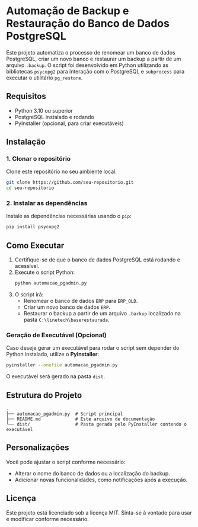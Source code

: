 
# Automação de Backup e Restauração do Banco de Dados PostgreSQL

Este projeto automatiza o processo de renomear um banco de dados PostgreSQL, criar um novo banco e restaurar um backup a partir de um arquivo `.backup`. O script foi desenvolvido em Python utilizando as bibliotecas `psycopg2` para interação com o PostgreSQL e `subprocess` para executar o utilitário `pg_restore`.

## Requisitos

- Python 3.10 ou superior
- PostgreSQL instalado e rodando
- PyInstaller (opcional, para criar executáveis)


## Instalação

### 1. Clonar o repositório
Clone este repositório no seu ambiente local:
```bash
git clone https://github.com/seu-repositorio.git
cd seu-repositorio
```

### 2. Instalar as dependências
Instale as dependências necessárias usando o `pip`:
```bash
pip install psycopg2
```

## Como Executar

1. Certifique-se de que o banco de dados PostgreSQL está rodando e acessível.
2. Execute o script Python:
   ```bash
   python automacao_pgadmin.py
   ```
3. O script irá:
   - Renomear o banco de dados `ERP` para `ERP_OLD`.
   - Criar um novo banco de dados `ERP`.
   - Restaurar o backup a partir de um arquivo `.backup` localizado na pasta `C:\linetech\baserestaurada`.

### Geração de Executável (Opcional)
Caso deseje gerar um executável para rodar o script sem depender do Python instalado, utilize o **PyInstaller**:

```bash
pyinstaller --onefile automacao_pgadmin.py
```

O executável será gerado na pasta `dist`.

## Estrutura do Projeto

```
.
├── automacao_pgadmin.py  # Script principal
├── README.md             # Este arquivo de documentação
└── dist/                 # Pasta gerada pelo PyInstaller contendo o executável
```

## Personalizações

Você pode ajustar o script conforme necessário:
- Alterar o nome do banco de dados ou a localização do backup.
- Adicionar novas funcionalidades, como notificações após a execução.

## Licença

Este projeto está licenciado sob a licença MIT. Sinta-se à vontade para usar e modificar conforme necessário.
